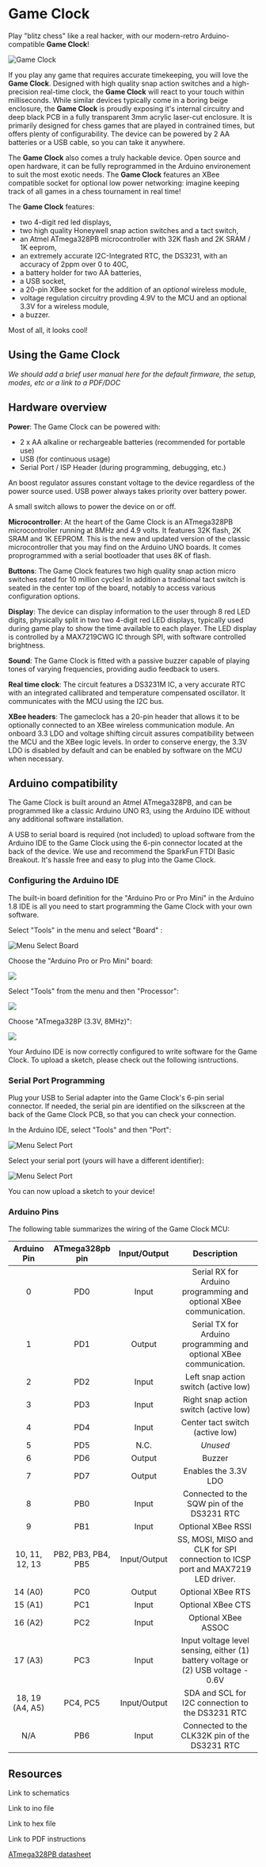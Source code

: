 # Game Clock

Play "blitz chess" like a real hacker, with our modern-retro Arduino-compatible **Game Clock**! 

![Game Clock](static/std_gameclock-main.jpg.jpg)

If you play any game that requires accurate timekeeping, you will love the **Game Clock**. Designed
 with high quality snap action switches and a high-precision real-time clock, the **Game Clock** 
will react to your touch within milliseconds. While similar devices typically come in a boring
 beige enclosure, the **Game Clock** is proudly exposing it's internal circuitry and deep black PCB 
in a fully transparent 3mm acrylic laser-cut enclosure. It is primarily designed for chess games that
 are played in contrained times, but offers plenty of configurability. The device can be powered by 
2 AA batteries or a USB cable, so you can take it anywhere. 

The **Game Clock** also comes a truly hackable device. Open source and open hardware, it can be 
fully reprogrammed in the Arduino environement to suit the most exotic needs. The **Game Clock** 
features an XBee compatible socket for optional low power networking: imagine keeping track of all
games in a chess tournament in real time!

The **Game Clock** features:

- two 4-digit red led displays, 
- two high quality Honeywell snap action switches and a tact switch,
- an Atmel ATmega328PB microcontroller with 32K flash and 2K SRAM / 1K eeprom,
- an extremely accurate I2C-Integrated RTC, the DS3231, with an accuracy of 2ppm over 0 to 40C,
- a battery holder for two AA batteries,
- a USB socket,
- a 20-pin XBee socket for the addition of an _optional_ wireless module,
- voltage regulation circuitry provding 4.9V to the MCU and an optional 3.3V for a wireless module,
- a buzzer.

Most of all, it looks cool!

## Using the Game Clock

_We should add a brief user manual here for the default firmware, the setup, modes, etc or a link to a PDF/DOC_

## Hardware overview

**Power**: The Game Clock can be powered with:

- 2 x AA alkaline or rechargeable batteries (recommended for portable use)
- USB (for continuous usage)
- Serial Port / ISP Header (during programming, debugging, etc.)

An boost regulator assures constant voltage to the device regardless of the power source used. 
USB power always takes priority over battery power.

A small switch allows to power the device on or off.

**Microcontroller**: At the heart of the Game Clock is an ATmega328PB microcontroller running at 8MHz
and 4.9 volts. It features 32K flash, 2K SRAM and 1K EEPROM. This is the new and updated version of
the classic microcontroller that you may find on the Arduino UNO boards. It comes proprogrammed with
a serial bootloader that uses 8K of flash.

**Buttons**: The Game Clock features two high quality snap action micro switches rated for 10 million 
cycles! In addition a traditional tact switch is seated in the center top of the board, notably to 
access various configuration options.

**Display**: The device can display information to the user through 8 red LED digits, physically split
in two two 4-digit red LED displays, typically used during game play to show the time available to each
player. The LED display is controlled by a MAX7219CWG IC through SPI, with software controlled brightness. 

**Sound**: The Game Clock is fitted with a passive buzzer capable of playing tones of varying 
frequencies, providing audio feedback to users.

**Real time clock**: The circuit features a DS3231M IC, a very accurate RTC with an integrated callibrated
and temperature compensated oscillator. It communicates with the MCU using the I2C bus. 

**XBee headers**: The gameclock has a 20-pin header that allows it to be optionally connected to an XBee
wireless communication module. An onboard 3.3 LDO and voltage shifting circuit assures compatibility between
the MCU and the XBee logic levels. In order to conserve energy, the 3.3V LDO is disabled by default and
can be enabled by software on the MCU when necessary.  

## Arduino compatibility

The Game Clock is built around an Atmel ATmega328PB, and can be programmed like a classic Arduino UNO R3, 
using the Arduino IDE without any additional software installation. 

A USB to serial board is required (not included) to upload software from the Arduino IDE to the Game Clock 
using the 6-pin connector located at the back of the device. 
We use and recommend the SparkFun FTDI Basic Breakout. It's hassle free and easy to plug into the
Game Clock.

### Configuring the Arduino IDE

The built-in board definition for the "Arduino Pro or Pro Mini" in the Arduino 1.8 IDE is all you need to 
start programming the Game Clock with your own software.

Select "Tools" in the menu and select "Board" :

![Menu Select Board](static/std_software-selectboard1.png)

Choose the "Arduino Pro or Pro Mini" board:

![](static/std_software-selectboard2.png)

Select "Tools" from the menu and then "Processor":

![](static/std_software-selectboard3.png)

Choose "ATmega328P (3.3V, 8MHz)":

![](static/std_software-selectboard4.png)

Your Arduino IDE is now correctly configured to write software for the Game Clock.
To upload a sketch, please check out the following isntructions.

### Serial Port Programming

Plug your USB to Serial adapter into the Game Clock's 6-pin serial connector.
If needed, the serial pin are identified on the silkscreen at the back of the Game Clock PCB,
so that you can check your connection.

In the Arduino IDE, select "Tools" and then "Port":

![](static/std_software-selectport1.png "Menu Select Port")

Select your serial port (yours will have a different identifier):

![](static/std_software-selectport2.png "Menu Select Port")

You can now upload a sketch to your device!

### Arduino Pins

The following table summarizes the wiring of the Game Clock MCU: 

| Arduino Pin     | ATmega328pb pin     | Input/Output  | Description
|:---------------:|:-------------------:|:-------------:|:-------------------:
| 0               | PD0                 | Input         | Serial RX for Arduino programming and optional XBee communication.
| 1               | PD1                 | Output        | Serial TX for Arduino programming and optional XBee communication.
| 2               | PD2                 | Input         | Left snap action switch (active low)
| 3               | PD3                 | Input         | Right snap action switch (active low)
| 4               | PD4                 | Input         | Center tact switch (active low)
| 5               | PD5                 | N.C.          | _Unused_
| 6               | PD6                 | Output        | Buzzer
| 7               | PD7                 | Output        | Enables the 3.3V LDO
| 8               | PB0                 | Input         | Connected to the SQW pin of the DS3231 RTC
| 9               | PB1                 | Input         | Optional XBee RSSI
| 10, 11, 12, 13  | PB2, PB3, PB4, PB5  | Input/Output  | SS, MOSI, MISO and CLK for SPI connection to ICSP port and MAX7219 LED driver.
| 14 (A0)         | PC0                 | Output        | Optional XBee RTS
| 15 (A1)         | PC1                 | Input         | Optional XBee CTS
| 16 (A2)         | PC2                 | Input         | Optional XBee ASSOC  
| 17 (A3)         | PC3                 | Input         | Input voltage level sensing, either (1) battery voltage or (2) USB voltage - 0.6V
| 18, 19 (A4, A5) | PC4, PC5            | Input/Output  | SDA and SCL for I2C connection to the DS3231 RTC
| N/A             | PB6                 | Input         | Connected to the CLK32K pin of the DS3231 RTC
 

## Resources

Link to schematics

Link to ino file

Link to hex file

Link to PDF instructions

[ATmega328PB datasheet](https://www.microchip.com/wwwproducts/en/ATmega328PB)






